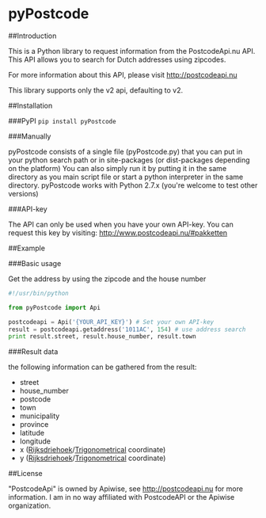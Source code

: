pyPostcode
==========

##Introduction

This is a Python library to request information from the PostcodeApi.nu API.
This API allows you to search for Dutch addresses using zipcodes.

For more information about this API, please visit http://postcodeapi.nu

This library supports only the v2 api, defaulting to v2.


##Installation

###PyPI
```pip install pyPostcode```

###Manually

pyPostcode consists of a single file (pyPostcode.py) that you can put in your python search path or in site-packages (or dist-packages depending on the platform)
You can also simply run it by putting it in the same directory as you main script file or start a python interpreter in the same directory.
pyPostcode works with Python 2.7.x (you're welcome to test other versions)

###API-key

The API can only be used when you have your own API-key.
You can request this key by visiting: http://www.postcodeapi.nu/#pakketten


##Example

###Basic usage

Get the address by using the zipcode and the house number

```python
#!/usr/bin/python

from pyPostcode import Api

postcodeapi = Api('{YOUR_API_KEY}') # Set your own API-key
result = postcodeapi.getaddress('1011AC', 154) # use address search
print result.street, result.house_number, result.town
```

###Result data

the following information can be gathered from the result:

* street
* house_number
* postcode
* town
* municipality
* province
* latitude
* longitude
* x ([Rijksdriehoek]/[Trigonometrical] coordinate)
* y ([Rijksdriehoek]/[Trigonometrical] coordinate)

##License

"PostcodeApi" is owned by Apiwise, see http://postcodeapi.nu for more information.
I am in no way affiliated with PostcodeAPI or the Apiwise organization.

[Rijksdriehoek]: http://nl.wikipedia.org/wiki/Rijksdriehoekscoördinaten
[Trigonometrical]: http://en.wikipedia.org/wiki/Triangulation_station

